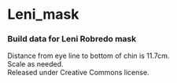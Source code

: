 # Leni_mask
<h3>Build data for Leni Robredo mask</h3>
<p>Distance from eye line to bottom of chin is 11.7cm. <br>
Scale as needed. <br>
Released under Creative Commons license.</p>
